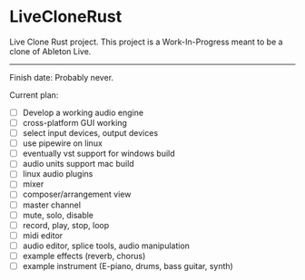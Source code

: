 # LiveCloneRust

Live Clone Rust project.
This project is a Work-In-Progress meant to be a clone of Ableton Live.

---

Finish date: Probably never.

Current plan:

- [ ] Develop a working audio engine
- [ ] cross-platform GUI working
- [ ] select input devices, output devices
- [ ] use pipewire on linux
- [ ] eventually vst support for windows build
- [ ] audio units support mac build
- [ ] linux audio plugins
- [ ] mixer
- [ ] composer/arrangement view
- [ ] master channel
- [ ] mute, solo, disable
- [ ] record, play, stop, loop
- [ ] midi editor
- [ ] audio editor, splice tools, audio manipulation
- [ ] example effects (reverb, chorus)
- [ ] example instrument (E-piano, drums, bass guitar, synth)
